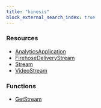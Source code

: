 ```yaml
---
title: "kinesis"
block_external_search_index: true
---
```


<!-- WARNING: this file was generated by Pulumi Docs Generator. -->
<!-- Do not edit by hand unless you're certain you know what you are doing! -->

<h3>Resources</h3>
<ul class="api">
    <li><a href="analyticsapplication"><span class="symbol resource"></span>AnalyticsApplication</a></li>
    <li><a href="firehosedeliverystream"><span class="symbol resource"></span>FirehoseDeliveryStream</a></li>
    <li><a href="stream"><span class="symbol resource"></span>Stream</a></li>
    <li><a href="videostream"><span class="symbol resource"></span>VideoStream</a></li>
</ul>

<h3>Functions</h3>
<ul class="api">
    <li><a href="getstream"><span class="symbol datasource"></span>GetStream</a></li>
</ul>

